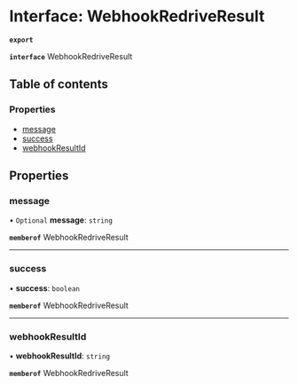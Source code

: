 # Interface: WebhookRedriveResult

**`export`**

**`interface`** WebhookRedriveResult

## Table of contents

### Properties

- [message](WebhookRedriveResult.md#message)
- [success](WebhookRedriveResult.md#success)
- [webhookResultId](WebhookRedriveResult.md#webhookresultid)

## Properties

### message

• `Optional` **message**: `string`

**`memberof`** WebhookRedriveResult

___

### success

• **success**: `boolean`

**`memberof`** WebhookRedriveResult

___

### webhookResultId

• **webhookResultId**: `string`

**`memberof`** WebhookRedriveResult

